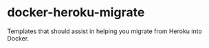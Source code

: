 # docker-heroku-migrate
Templates that should assist in helping you migrate from Heroku into Docker.
